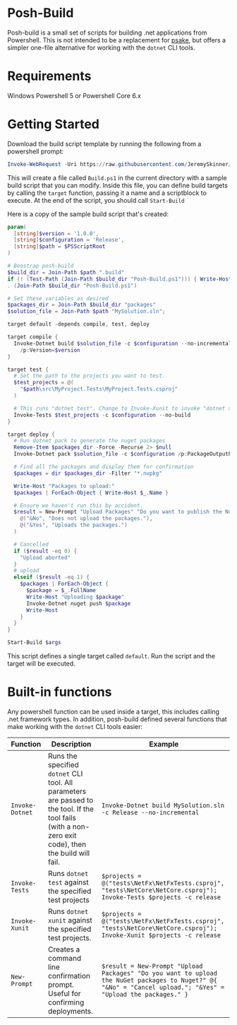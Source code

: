 # Posh-Build

Posh-build is a small set of scripts for building .net applications from Powershell. This is not intended to be a replacement for [psake](https://github.com/psake/psake/), but offers a simpler one-file alternative for working with the `dotnet` CLI tools.

# Requirements

Windows Powershell 5 or Powershell Core 6.x

# Getting Started

Download the build script template by running the following from a powershell prompt:

```powershell
Invoke-WebRequest -Uri https://raw.githubusercontent.com/JeremySkinner/posh-build/master/Bootstrap/Build.ps1 -OutFile Build.ps1
```

This will create a file called `Build.ps1` in the current directory with a sample build script that you can modify.
Inside this file, you can define build targets by calling the `target` function, passing it a name and a scriptblock to execute.
At the end of the script, you should call `Start-Build`

Here is a copy of the sample build script that's created:

```powershell
param(
  [string]$version = '1.0.0',
  [string]$configuration = 'Release',
  [string]$path = $PSScriptRoot
)

# Boostrap posh-build
$build_dir = Join-Path $path ".build"
if (! (Test-Path (Join-Path $build_dir "Posh-Build.ps1"))) { Write-Host "Installing posh-build..."; mkdir $build_dir -ErrorAction Ignore | Out-Null; Save-Script "Posh-Build" -Path $build_dir }
. (Join-Path $build_dir "Posh-Build.ps1")

# Set these variables as desired
$packages_dir = Join-Path $build_dir "packages"
$solution_file = Join-Path $path "MySolution.sln";

target default -depends compile, test, deploy

target compile {
  Invoke-Dotnet build $solution_file -c $configuration --no-incremental `
    /p:Version=$version
}

target test {
  # Set the path to the projects you want to test.
  $test_projects = @(
    "$path\src\MyProject.Tests\MyProject.Tests.csproj"
  )

  # This runs "dotnet test". Change to Invoke-Xunit to invoke "dotnet xunit"
  Invoke-Tests $test_projects -c $configuration --no-build
}

target deploy {
  # Run dotnet pack to generate the nuget packages
  Remove-Item $packages_dir -Force -Recurse 2> $null
  Invoke-Dotnet pack $solution_file -c $configuration /p:PackageOutputPath=$packages_dir /p:Version=$version

  # Find all the packages and display them for confirmation
  $packages = dir $packages_dir -Filter "*.nupkg"

  Write-Host "Packages to upload:"
  $packages | ForEach-Object { Write-Host $_.Name }

  # Ensure we haven't run this by accident.
  $result = New-Prompt "Upload Packages" "Do you want to publish the NuGet packages?" @(
    @("&No", "Does not upload the packages."),
    @("&Yes", "Uploads the packages.")
  )

  # Cancelled
  if ($result -eq 0) {
    "Upload aborted"
  }
  # upload
  elseif ($result -eq 1) {
    $packages | ForEach-Object {
      $package = $_.FullName
      Write-Host "Uploading $package"
      Invoke-Dotnet nuget push $package
      Write-Host
    }
  }
}

Start-Build $args
```

This script defines a single target called `default`. Run the script and the target will be executed.

# Built-in functions

Any powershell function can be used inside a target, this includes calling .net framework types. In addition, posh-build defined several functions that make working with the `dotnet` CLI tools easier:

| Function             | Description | Example |
| -------------------- | ----------- | ------- |
| `Invoke-Dotnet`      | Runs the specified `dotnet` CLI tool. All parameters are passed to the tool. If the tool fails (with a non-zero exit code), then the build will fail. | `Invoke-Dotnet build MySolution.sln -c Release --no-incremental` |
| `Invoke-Tests`       | Runs `dotnet test` against the specified test projects | `$projects = @("tests\NetFx\NetFxTests.csproj", "tests\NetCore\NetCore.csproj"); Invoke-Tests $projects -c release` |
| `Invoke-Xunit`       | Runs `dotnet xunit` against the specified test projects. | `$projects = @("tests\NetFx\NetFxTests.csproj", "tests\NetCore\NetCore.csproj"); Invoke-Xunit $projects -c release` |
| `New-Prompt`         | Creates a command line confirmation prompt. Useful for confirming deployments. | `$result = New-Prompt "Upload Packages" "Do you want to upload the NuGet packages to Nuget?" @{ "&No" = "Cancel upload."; "&Yes" = "Upload the packages." }` |
